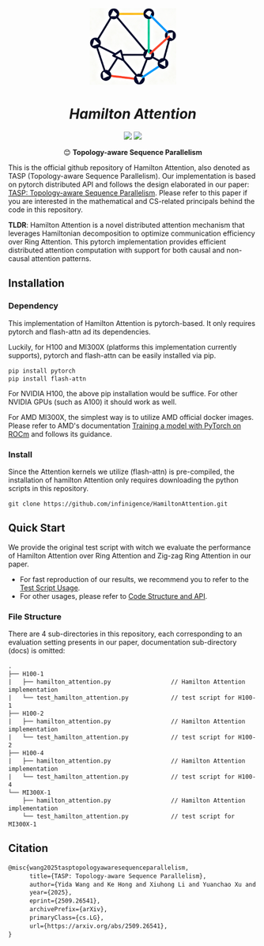 <div align="center">

<img src="./docs/pics/LOGO.png" width="175" height="155">

# ***Hamilton Attention*** 

<a href="https://arxiv.org/abs/2509.26541">
    <img src="https://img.shields.io/badge/Hamilton Attention-Tech Report-red"></a>
<a href="https://www.zhihu.com/people/hong_pku">
    <img src="https://img.shields.io/badge/Hamilton Attention-ZHIHU-blue"></a>

😊 **Topology-aware Sequence Parallelism**
</div>

This is the official github repository of Hamilton Attention, also denoted as TASP (Topology-aware Sequence Parallelism).
Our implementation is based on pytorch distributed API and follows the design elaborated in our paper: [TASP: Topology-aware Sequence Parallelism](https://arxiv.org/abs/2509.26541). Please refer to this paper if you are interested in the mathematical and CS-related principals behind the code in this repository.

**TLDR**: Hamilton Attention is a novel distributed attention mechanism that leverages Hamiltonian decomposition to optimize communication efficiency over Ring Attention. This pytorch implementation provides efficient distributed attention computation with support for both causal and non-causal attention patterns.


## Installation

### Dependency

This implementation of Hamilton Attention is pytorch-based. It only requires pytorch and flash-attn ad its dependencies.

Luckily, for H100 and MI300X (platforms this implementation currently supports), pytorch and flash-attn can be easily installed via pip.

```shell
pip install pytorch
pip install flash-attn
```

For NVIDIA H100, the above pip installation would be suffice. For other NVIDIA GPUs (such as A100) it should work as well. 

For AMD MI300X, the simplest way is to utilize AMD official docker images. Please refer to AMD's documentation [Training a model with PyTorch on ROCm](https://rocm.docs.amd.com/en/latest/how-to/rocm-for-ai/training/benchmark-docker/pytorch-training.html?model=pyt_train_llama-4-scout-17b-16e) and follows its guidance. 

### Install

Since the Attention kernels we utilize (flash-attn) is pre-compiled, the installation of hamilton Attention only requires downloading the python scripts in this repository.

```shell
git clone https://github.com/infinigence/HamiltonAttention.git
```

## Quick Start

We provide the original test script with witch we evaluate the performance of Hamilton Attention over Ring Attention and Zig-zag Ring Attention in our paper.

- For fast reproduction of our results, we recommend you to refer to the [Test Script Usage](./docs/test%20script%20usage.md).
- For other usages, please refer to [Code Structure and API](./docs/code%20structure.md).

### File Structure
There are 4 sub-directories in this repository, each corresponding to an evaluation setting presents in our paper, documentation sub-directory (docs) is omitted:
```plaintext
.
├── H100-1
|   ├── hamilton_attention.py                 // Hamilton Attention implementation
|   └── test_hamilton_attention.py            // test script for H100-1
├── H100-2
|   ├── hamilton_attention.py                 // Hamilton Attention implementation
|   └── test_hamilton_attention.py            // test script for H100-2
├── H100-4
|   ├── hamilton_attention.py                 // Hamilton Attention implementation
|   └── test_hamilton_attention.py            // test script for H100-4
└── MI300X-1
    ├── hamilton_attention.py                 // Hamilton Attention implementation
    └── test_hamilton_attention.py            // test script for MI300X-1

```
## Citation 

```tex
@misc{wang2025tasptopologyawaresequenceparallelism,
      title={TASP: Topology-aware Sequence Parallelism}, 
      author={Yida Wang and Ke Hong and Xiuhong Li and Yuanchao Xu and Wenxun Wang and Guohao Dai and Yu Wang},
      year={2025},
      eprint={2509.26541},
      archivePrefix={arXiv},
      primaryClass={cs.LG},
      url={https://arxiv.org/abs/2509.26541}, 
}
```